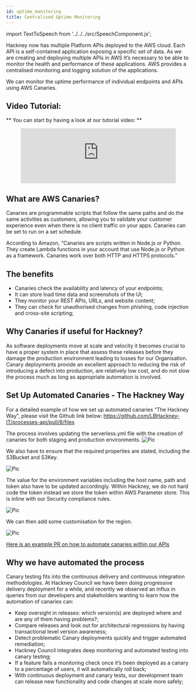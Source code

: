 ```yaml
---
id: uptime_monitoring
title: Centralised Uptime Monitoring
---
```


import TextToSpeech from '../../../src/SpeechComponent.js';

<TextToSpeech>

Hackney now has multiple Platform APIs deployed to the AWS cloud. Each API is a self-contained application exposing a specific set of data.
As we are creating and deploying multiple APIs in AWS It’s necessary to be able to monitor the health and performance of these applications. AWS provides a centralised monitoring and logging solution of the applications.

We can monitor the uptime performance of individual endpoints and APIs using AWS Canaries.

## Video Tutorial:

** You can start by having a look at our tutorial video: **

<figure class="video-container">
  <iframe width="100%" src="https://www.youtube.com/embed/bYMdvCz0QUk" title="YouTube video player" frameborder="0" allow="accelerometer; autoplay; clipboard-write; encrypted-media; gyroscope; picture-in-picture" allowfullscreen></iframe>
</figure>

## What are AWS Canaries?

Canaries are programmable scripts that follow the same paths and do the same activities as customers, allowing you to validate your customer experience even when there is no client traffic on your apps. Canaries can be set to run on a set schedule.

According to Amazon,  “Canaries are scripts written in Node.js or Python. They create Lambda functions in your account that use Node.js or Python as a framework. Canaries work over both HTTP and HTTPS protocols.”

## The benefits

- Canaries check the availability and latency of your endpoints;
- It can store load time data and screenshots of the UI;
- They monitor your REST APIs, URLs, and website content;
- They can check for unauthorised changes from phishing, code injection and cross-site scripting;

## Why Canaries if useful for Hackney?

As software deployments move at scale and velocity it becomes crucial to have a proper system in place that assess these releases before they damage the production environment leading to losses for our Organisation. Canary deployments provide an excellent approach to reducing the risk of introducing a defect into production, are relatively low cost, and do not slow the process much as long as appropriate automation is involved.

## Set Up Automated Canaries - The Hackney Way

For a detailed example of how we set up automated canaries “The Hackney Way”, please visit the Github link below:
<https://github.com/LBHackney-IT/processes-api/pull/8/files>

The process involves updating the serverless.yml file with the creation of canaries for both staging and production environments.
 ![Pic](./doc-images/canaries1.png)

 We also have to ensure that the required properties are stated, including the S3Bucket and S3Key.

 ![Pic](./doc-images/canaries2.png)

 The value for the environment variables including the host name, path and token also have to be updated accordingly. Within Hackney, we do not hard code the token instead we store the token within AWS Parameter store. This is inline with our Security compliance rules.  

![Pic](./doc-images/canaries3.png)

We can then add some customisation for the region.

![Pic](./doc-images/canaries4.png)

[Here is an example PR on how to automate canaries within our APIs](https://github.com/LBHackney-IT/patches-and-areas-api/pull/14/files)

## Why we have automated the process

Canary testing fits into the continuous delivery and continuous integration methodologies.  At Hackney Council we have been doing progressive delivery deployment for a while, and recently we observed an influx in queries from our developers and stakeholders wanting to learn how the automation of canaries can:

- Keep oversight in releases: which version(s) are deployed where and are any of them having problems?;
- Compare releases and look out for architectural regressions by having transactional level version awareness;
- Detect problematic Canary deployments quickly and trigger automated remediation;
- Hackney Council integrates deep monitoring and automated testing into canary testing;
- If a feature fails a monitoring check once it’s been deployed as a canary to a percentage of users, it will automatically roll back;
- With continuous deployment and canary tests, our development team can release new functionality and code changes at scale more safely;

</TextToSpeech>